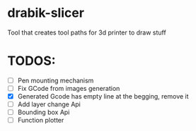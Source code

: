 # drabik-slicer
Tool that creates tool paths for 3d printer to draw stuff 

# TODOS:
- [ ] Pen mounting mechanism
- [ ] Fix GCode from images generation 
- [x] Generated Gcode has empty line at the begging, remove it
- [ ] Add layer change Api
- [ ] Bounding box Api
- [ ] Function plotter 
